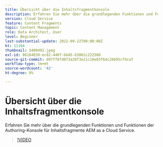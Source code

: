 ```yaml
---
title: Übersicht über die Inhaltsfragmentkonsole
description: Erfahren Sie mehr über die grundlegenden Funktionen und Funktionen der Authoring-Konsole für Inhaltsfragmente AEM as a Cloud Service.
version: Cloud Service
feature: Content Fragments
topic: Content Management
role: Data Architect, User
level: Beginner
last-substantial-update: 2022-09-22T00:00:00Z
kt: 11164
thumbnail: 3409492.jpeg
exl-id: 06164830-ec82-440f-bb45-63862c222508
source-git-commit: 097ff8fd0f3a28f3e21c10e03f6dc28695cf9caf
workflow-type: tm+mt
source-wordcount: '42'
ht-degree: 0%

---
```


# Übersicht über die Inhaltsfragmentkonsole

Erfahren Sie mehr über die grundlegenden Funktionen und Funktionen der Authoring-Konsole für Inhaltsfragmente AEM as a Cloud Service.

>[!VIDEO](https://video.tv.adobe.com/v/3409492?quality=12&learn=on)

